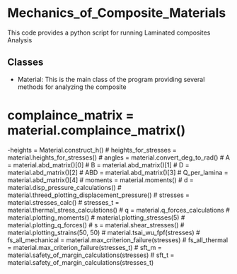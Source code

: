 # Mechanics_of_Composite_Materials

This code provides a python script for running Laminated composites Analysis 

## Classes 

- Material: This is the main class of the program providing several methods for analyzing the composite

# complaince_matrix = material.complaince_matrix() 

-heights = Material.construct_h()
    # heights_for_stresses = material.heights_for_stresses()
    # angles = material.convert_deg_to_rad()
    # A = material.abd_matrix()[0]
    # B = material.abd_matrix()[1]
    # D = material.abd_matrix()[2]
    # ABD = material.abd_matrix()[3]
    # Q_per_lamina = material.abd_matrix()[4]
    # moments = material.moments()
    # d = material.disp_pressure_calculations()
    # material.threed_plotting_displacement_pressure()
    # stresses = material.stresses_calc()
    # stresses_t = material.thermal_stress_calculations()
    # q = material.q_forces_calculations
    # material.plotting_moments()
    # material.plotting_stresses(5)
    # material.plotting_q_forces()
    # s = material.shear_stresses()
    # material.plotting_strains(50, 50)
    # material.tsai_wu_fpf(stresses)
    # fs_all_mechanical = material.max_criterion_failure(stresses)
    # fs_all_thermal = material.max_criterion_failure(stresses_t)
    # sft_m = material.safety_of_margin_calculations(stresses)
    # sft_t = material.safety_of_margin_calculations(stresses_t)
    
